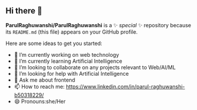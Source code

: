 ## Hi there 👋

**ParulRaghuwanshi/ParulRaghuwanshi** is a ✨ _special_ ✨ repository because its `README.md` (this file) appears on your GitHub profile.

Here are some ideas to get you started:

- 🔭 I’m currently working on web technology
- 🌱 I’m currently learning Artificial Intelligence
- 👯 I’m looking to collaborate on any projects relevant to Web/AI/ML
- 🤔 I’m looking for help with Artificial Intelligence
- 💬 Ask me about frontend
- 📫 How to reach me: https://www.linkedin.com/in/parul-raghuwanshi-b50318229/
- 😄 Pronouns:she/Her
  

